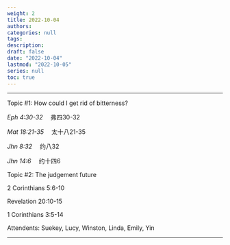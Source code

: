 ```yaml
---
weight: 2
title: 2022-10-04
authors:
categories: null
tags:
description: 
draft: false
date: "2022-10-04"
lastmod: "2022-10-05"
series: null
toc: true
---
```


<!--more-->
---

Topic #1: How could I get rid of bitterness?  

<cite class="bibleref" title="Ephesians 4:30-32">Eph 4:30-32</cite>  &emsp;弗四30-32  

<cite class="bibleref" title="Matthew 18:21-35">Mat 18:21-35</cite>  &emsp;太十八21-35  

<cite class="bibleref" title="John 8:32">Jhn 8:32</cite>  &emsp;约八32    

<cite class="bibleref" title="John 14:6">Jhn 14:6</cite> &emsp;约十四6




Topic #2: The judgement future  

2 Corinthians 5:6-10  

Revelation 20:10-15  

1 Corinthians 3:5-14  



Attendents: Suekey, Lucy, Winston, Linda, Emily, Yin

---
<script src="https://cdn.jsdelivr.net/gh/KenHung/Ezra@3.2/dist/ezra.js" 
        integrity="sha384-kVFpui/QIbzb/ptM/MkYo+MNKX24PUVJwldqzR7LKCwn2j7bi1zfiIt6PKy1F9Ku" 
        crossorigin="anonymous"></script>
<link href="https://cdn.jsdelivr.net/gh/KenHung/Ezra@3.2/dist/ezra-style.css" rel="stylesheet" type="text/css" />
<script>
  ezraLinkifier.setLang('zh-Hans');
  ezraLinkifier.linkify(document.body);
</script>


<script>
	var refTagger = {
		settings: {
			bibleVersion: "KJV" /*hlybblsmpshndtn*/
		}
	}; 

	(function(d, t) {
		var n=d.querySelector('[nonce]');
		refTagger.settings.nonce = n && (n.nonce||n.getAttribute('nonce'));
		var g = d.createElement(t), s = d.getElementsByTagName(t)[0];
		g.src = 'https://api.reftagger.com/v2/RefTagger.js';
		g.nonce = refTagger.settings.nonce;
		s.parentNode.insertBefore(g, s);
	}(document, 'script'));
</script>